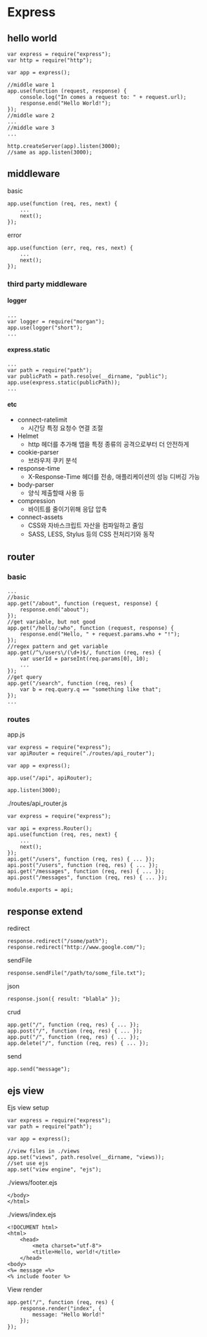# Express
## hello world
```
var express = require("express");
var http = require("http");

var app = express();

//middle ware 1
app.use(function (request, response) {
    console.log("In comes a request to: " + request.url);
    response.end("Hello World!");
});
//middle ware 2
...
//middle ware 3
...

http.createServer(app).listen(3000);
//same as app.listen(3000);
```
## middleware
basic
```
app.use(function (req, res, next) {
    ...
    next();
});
```
error
```
app.use(function (err, req, res, next) {
    ...
    next();
});
```
### third party middleware
#### logger
```
...
var logger = require("morgan");
app.use(logger("short");
...
```
#### express.static
```
...
var path = require("path");
var publicPath = path.resolve(__dirname, "public");
app.use(express.static(publicPath));
...
```
#### etc
- connect-ratelimit
  - 시간당 특정 요청수 연결 조절
- Helmet
  - http 헤더를 추가해 앱을 특정 종류의 공격으로부터 더 안전하게
- cookie-parser
  - 브라우저 쿠키 분석
- response-time
  - X-Response-Time 헤더를 전송, 애플리케이션의 성능 디버깅 가능
- body-parser
  - 양식 제출할때 사용 등
- compression
  - 바이트를 줄이기위해 응답 압축
- connect-assets
  - CSS와 자바스크립트 자산을 컴파일하고 줄임
  - SASS, LESS, Stylus 등의 CSS 전처리기와 동작
## router
### basic
```
...
//basic
app.get("/about", function (request, response) {
    response.end("about");
});
//get variable, but not good
app.get("/hello/:who", function (request, response) {
    response.end("Hello, " + request.params.who + "!");
});
//regex pattern and get variable
app.get(/^\/users\/(\d+)$/, function (req, res) {
    var userId = parseInt(req.params[0], 10);
    ...
});
//get query
app.get("/search", function (req, res) {
    var b = req.query.q == "something like that";
});
...
```
### routes
app.js
```
var express = require("express");
var apiRouter = require("./routes/api_router");

var app = express();

app.use("/api", apiRouter);

app.listen(3000);
```
./routes/api_router.js
```
var express = require("express");

var api = express.Router();
api.use(function (req, res, next) {
    ...
    next();
});
api.get("/users", function (req, res) { ... });
api.post("/users", function (req, res) { ... });
api.get("/messages", function (req, res) { ... });
api.post("/messages", function (req, res) { ... });

module.exports = api;
```
## response extend
redirect
```
response.redirect("/some/path");
response.redirect("http://www.google.com/");
```
sendFile
```
response.sendFile("/path/to/some_file.txt");
```
json
```
response.json({ result: "blabla" });
```
crud
```
app.get("/", function (req, res) { ... });
app.post("/", function (req, res) { ... });
app.put("/", function (req, res) { ... });
app.delete("/", function (req, res) { ... });
```
send
```
app.send("message");
```
## ejs view
Ejs view setup
```
var express = require("express");
var path = require("path");

var app = express();

//view files in ./views
app.set("views", path.resolve(__dirname, "views));
//set use ejs
app.set("view engine", "ejs");
```
./views/footer.ejs
```
</body>
</html>
```
./views/index.ejs
```
<!DOCUMENT html>
<html>
    <head>
        <meta charset="utf-8">
        <title>Hello, world!</title>
    </head>
<body>
<%= message =%>
<% include footer %>

```
View render
```
app.get("/", function (req, res) {
    response.render("index", {
        message: "Hello World!"
    });
});
```